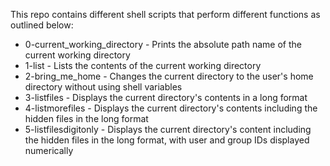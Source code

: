 This repo contains different shell scripts that perform different functions as outlined below:

- 0-current_working_directory - Prints the absolute path name of the current working directory
- 1-list - Lists the contents of the current working directory
- 2-bring_me_home - Changes the current directory to the user's home directory without using shell variables
- 3-listfiles - Displays the current directory's contents in a long format
- 4-listmorefiles - Displays the current directory's contents including the hidden files in the long format
- 5-listfilesdigitonly - Displays the current directory's content including the hidden files in the long format, with user and group IDs displayed numerically
